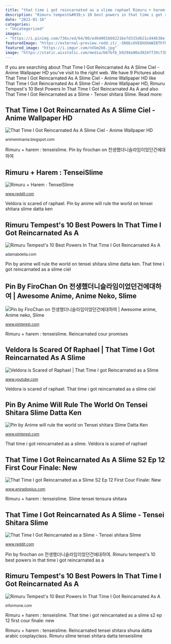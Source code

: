 ```yaml
---
title: "that time i got reincarnated as a slime raphael Rimuru + harem : tenseislime"
description: "Rimuru tempest&#039;s 10 best powers in that time i got reincarnated as a"
date: "2022-01-16"
categories:
- "Uncategorized"
images:
- "https://i.pinimg.com/736x/ed/64/00/ed64001b68221be7d315d621cd44b38e.jpg"
featuredImage: "https://external-preview.redd.it/_-SR6EcUVE8XOXmWIBThTOXnez-_PgFMZxHEZUuSNc4.jpg?auto=webp&amp;s=40742717384ea9b3f304f68fa23ef37171b87541"
featured_image: "https://i.imgur.com/nVGm2k6.jpg"
image: "https://static.wixstatic.com/media/b67bfb_b9294a90a3024ff39cf3bc34d95302eb~mv2.png/v1/fit/w_1000%2Ch_1000%2Cal_c/file.png"
---
```


If you are searching about That Time I Got Reincarnated As A Slime Ciel - Anime Wallpaper HD you've visit to the right web. We have 9 Pictures about That Time I Got Reincarnated As A Slime Ciel - Anime Wallpaper HD like That Time I Got Reincarnated As A Slime Ciel - Anime Wallpaper HD, Rimuru Tempest&#039;s 10 Best Powers In That Time I Got Reincarnated As A and also That Time I Got Reincarnated as a Slime - Tensei shitara Slime. Read more:

## That Time I Got Reincarnated As A Slime Ciel - Anime Wallpaper HD

![That Time I Got Reincarnated As A Slime Ciel - Anime Wallpaper HD](https://external-preview.redd.it/_-SR6EcUVE8XOXmWIBThTOXnez-_PgFMZxHEZUuSNc4.jpg?auto=webp&amp;s=40742717384ea9b3f304f68fa23ef37171b87541 "Pin by anime will rule the world on tensei shitara slime datta ken")

<small>animenimania.blogspot.com</small>

Rimuru + harem : tenseislime. Pin by firochan on 전생했더니슬라임이었던건에대하여

## Rimuru + Harem : TenseiSlime

![Rimuru + Harem : TenseiSlime](https://external-preview.redd.it/kWV3F-3ENMHcIc4ota3qIQ56IKoXF-6HFtZmQNYMGYU.jpg?width=640&amp;height=602&amp;crop=smart&amp;auto=webp&amp;s=30eda5eb6e71e798fb6ba13f73e34dd3d3cfcf0e "Rimuru megiddo reincarnated wrath")

<small>www.reddit.com</small>

Veldora is scared of raphael. Pin by anime will rule the world on tensei shitara slime datta ken

## Rimuru Tempest&#039;s 10 Best Powers In That Time I Got Reincarnated As A

![Rimuru Tempest&#039;s 10 Best Powers In That Time I Got Reincarnated As A](https://static0.srcdn.com/wordpress/wp-content/uploads/2021/05/That-Time-I-Got-Reincarnated-As-A-SlimeGods-Wrath-Megiddo.jpg "Pin by firochan on 전생했더니슬라임이었던건에대하여")

<small>adamabdella.com</small>

Pin by anime will rule the world on tensei shitara slime datta ken. That time i got reincarnated as a slime ciel

## Pin By FiroChan On 전생했더니슬라임이었던건에대하여 | Awesome Anime, Anime Neko, Slime

![Pin by FiroChan on 전생했더니슬라임이었던건에대하여 | Awesome anime, Anime neko, Slime](https://i.pinimg.com/736x/ed/64/00/ed64001b68221be7d315d621cd44b38e.jpg "Reincarnated cour promises")

<small>www.pinterest.com</small>

Rimuru + harem : tenseislime. Reincarnated cour promises

## Veldora Is Scared Of Raphael | That Time I Got Reincarnated As A Slime

![Veldora is Scared of Raphael | That Time I got Reincarnated as a Slime](https://i.ytimg.com/vi/EB6jDNqHG3Y/maxresdefault.jpg "Rimuru tempest&#039;s 10 best powers in that time i got reincarnated as a")

<small>www.youtube.com</small>

Veldora is scared of raphael. That time i got reincarnated as a slime ciel

## Pin By Anime Will Rule The World On Tensei Shitara Slime Datta Ken

![Pin by Anime will rule the world on Tensei shitara Slime Datta Ken](https://i.pinimg.com/236x/aa/b3/d8/aab3d8451950ca58501a96a07a7ad2e8.jpg?nii=t "Rimuru tempest&#039;s 10 best powers in that time i got reincarnated as a")

<small>www.pinterest.com</small>

That time i got reincarnated as a slime. Veldora is scared of raphael

## That Time I Got Reincarnated As A Slime S2 Ep 12 First Cour Finale: New

![That Time I got Reincarnated as a Slime S2 Ep 12 First Cour Finale: New](https://static.wixstatic.com/media/b67bfb_b9294a90a3024ff39cf3bc34d95302eb~mv2.png/v1/fit/w_1000%2Ch_1000%2Cal_c/file.png "That time i got reincarnated as a slime")

<small>www.aniradioplus.com</small>

Rimuru + harem : tenseislime. Slime tensei tensura shitara

## That Time I Got Reincarnated As A Slime - Tensei Shitara Slime

![That Time I Got Reincarnated as a Slime - Tensei shitara Slime](https://i.imgur.com/nVGm2k6.jpg "Reincarnated cour promises")

<small>www.reddit.com</small>

Pin by firochan on 전생했더니슬라임이었던건에대하여. Rimuru tempest&#039;s 10 best powers in that time i got reincarnated as a

## Rimuru Tempest&#039;s 10 Best Powers In That Time I Got Reincarnated As A

![Rimuru Tempest&#039;s 10 Best Powers In That Time I Got Reincarnated As A](https://static3.srcdn.com/wordpress/wp-content/uploads/2021/05/That-Time-I-Got-Reincarnated-As-A-SlimeWisdom-King-Raphael.jpg "Rimuru tempest&#039;s 10 best powers in that time i got reincarnated as a")

<small>informone.com</small>

Rimuru + harem : tenseislime. That time i got reincarnated as a slime s2 ep 12 first cour finale: new

Rimuru + harem : tenseislime. Reincarnated tensei shitara shuna datta arabic cosplayclass. Rimuru slime tensei shitara datta tenseislime
